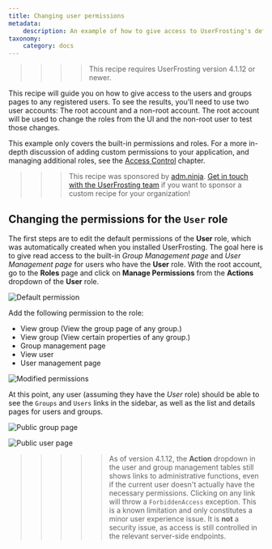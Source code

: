 ```yaml
---
title: Changing user permissions
metadata:
    description: An example of how to give access to UserFrosting's default user and group pages to any registered users.  Users are granted additional permissions through their roles.
taxonomy:
    category: docs
---
```


>>>> This recipe requires UserFrosting version 4.1.12 or newer.

This recipe will guide you on how to give access to the users and groups pages to any registered users. To see the results, you'll need to use two user accounts: The root account and a non-root account. The root account will be used to change the roles from the UI and the non-root user to test those changes.

This example only covers the built-in permissions and roles.  For a more in-depth discussion of adding custom permissions to your application, and managing additional roles, see the [Access Control](/users/access-control) chapter.

>>> This recipe was sponsored by [adm.ninja](https://adm.ninja). [Get in touch with the UserFrosting team](https://chat.userfrosting.com) if you want to sponsor a custom recipe for your organization!

## Changing the permissions for the `User` role

The first steps are to edit the default permissions of the **User** role, which was automatically created when you installed UserFrosting. The goal here is to give read access to the built-in _Group Management page_ and _User Management page_ for users who have the **User** role.  With the root account, go to the **Roles** page and click on **Manage Permissions** from the **Actions** dropdown of the **User** role.

![Default permission](/images/user-group-pages/default-permissions.png)

Add the following permission to the role:

- View group (View the group page of any group.)
- View group (View certain properties of any group.)
- Group management page
- View user
- User management page

![Modified permissions](/images/user-group-pages/new-permissions.png)

At this point, any user (assuming they have the _User_ role) should be able to see the `Groups` and `Users` links in the sidebar, as well as the list and details pages for users and groups.

![Public group page](/images/user-group-pages/result-groups.png)

![Public user page](/images/user-group-pages/result-users.png)

>>>>> As of version 4.1.12, the **Action** dropdown in the user and group management tables still shows links to administrative functions, even if the current user doesn't actually have the necessary permissions. Clicking on any link will throw a `ForbiddenAccess` exception. This is a known limitation and only constitutes a minor user experience issue.  It is **not** a security issue, as access is still controlled in the relevant server-side endpoints.
